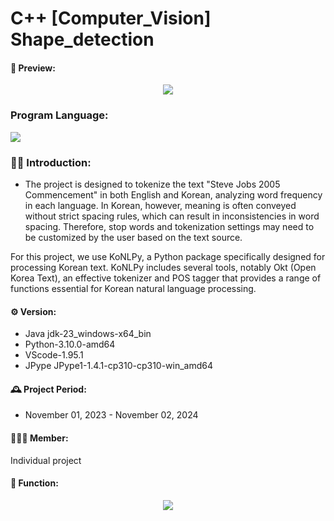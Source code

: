 # C++ [Computer_Vision] Shape_detection

#### 🎥 Preview:
<p align="center">
<img src= "https://github.com/user-attachments/assets/b411faf0-f35c-4e5c-bd77-320e51e42ece">

### Program Language:
![](https://img.shields.io/badge/Python-3776AB?style=for-the-badge&logo=python&logoColor=white)

### 👨‍💻 Introduction:
- The project is designed to tokenize the text "Steve Jobs 2005 Commencement" in both English and Korean, analyzing word frequency in each language. In Korean, however, meaning is often conveyed without strict spacing rules, which can result in inconsistencies in word spacing. Therefore, stop words and tokenization settings may need to be customized by the user based on the text source.

For this project, we use KoNLPy, a Python package specifically designed for processing Korean text. KoNLPy includes several tools, notably Okt (Open Korea Text), an effective tokenizer and POS tagger that provides a range of functions essential for Korean natural language processing.

#### ⚙️ Version:
- Java jdk-23_windows-x64_bin
- Python-3.10.0-amd64
- VScode-1.95.1
- JPype JPype1-1.4.1-cp310-cp310-win_amd64

#### 🕰️ Project Period:
- November 01, 2023 - November  02, 2024

#### 🧑‍🤝‍🧑 Member:
Individual project

#### 📌 Function:
<p align="center">
 <img src= "https://github.com/user-attachments/assets/2ae7a4f1-2c2b-40fe-b3fd-5415f65d51f2">

